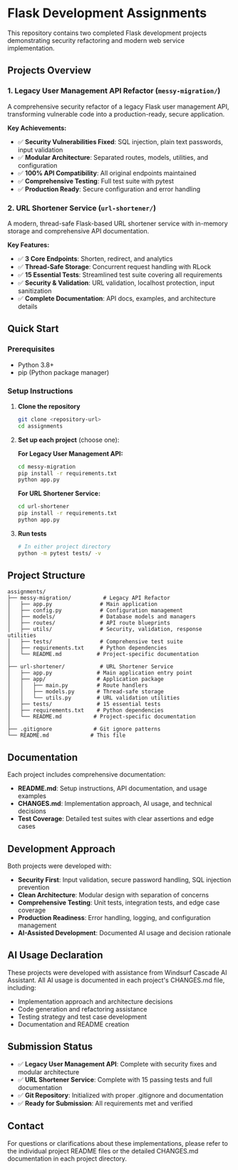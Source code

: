 # Flask Development Assignments

This repository contains two completed Flask development projects demonstrating security refactoring and modern web service implementation.

## Projects Overview

### 1. Legacy User Management API Refactor (`messy-migration/`)
A comprehensive security refactor of a legacy Flask user management API, transforming vulnerable code into a production-ready, secure application.

**Key Achievements:**
- ✅ **Security Vulnerabilities Fixed**: SQL injection, plain text passwords, input validation
- ✅ **Modular Architecture**: Separated routes, models, utilities, and configuration
- ✅ **100% API Compatibility**: All original endpoints maintained
- ✅ **Comprehensive Testing**: Full test suite with pytest
- ✅ **Production Ready**: Secure configuration and error handling

### 2. URL Shortener Service (`url-shortener/`)
A modern, thread-safe Flask-based URL shortener service with in-memory storage and comprehensive API documentation.

**Key Features:**
- ✅ **3 Core Endpoints**: Shorten, redirect, and analytics
- ✅ **Thread-Safe Storage**: Concurrent request handling with RLock
- ✅ **15 Essential Tests**: Streamlined test suite covering all requirements
- ✅ **Security & Validation**: URL validation, localhost protection, input sanitization
- ✅ **Complete Documentation**: API docs, examples, and architecture details

## Quick Start

### Prerequisites
- Python 3.8+
- pip (Python package manager)

### Setup Instructions

1. **Clone the repository**
   ```bash
   git clone <repository-url>
   cd assignments
   ```

2. **Set up each project** (choose one):

   **For Legacy User Management API:**
   ```bash
   cd messy-migration
   pip install -r requirements.txt
   python app.py
   ```

   **For URL Shortener Service:**
   ```bash
   cd url-shortener
   pip install -r requirements.txt
   python app.py
   ```

3. **Run tests**
   ```bash
   # In either project directory
   python -m pytest tests/ -v
   ```

## Project Structure

```
assignments/
├── messy-migration/          # Legacy API Refactor
│   ├── app.py               # Main application
│   ├── config.py            # Configuration management
│   ├── models/              # Database models and managers
│   ├── routes/              # API route blueprints
│   ├── utils/               # Security, validation, response utilities
│   ├── tests/               # Comprehensive test suite
│   ├── requirements.txt     # Python dependencies
│   └── README.md           # Project-specific documentation
│
├── url-shortener/           # URL Shortener Service
│   ├── app.py              # Main application entry point
│   ├── app/                # Application package
│   │   ├── main.py         # Route handlers
│   │   ├── models.py       # Thread-safe storage
│   │   └── utils.py        # URL validation utilities
│   ├── tests/              # 15 essential tests
│   ├── requirements.txt    # Python dependencies
│   └── README.md          # Project-specific documentation
│
├── .gitignore             # Git ignore patterns
└── README.md             # This file
```

## Documentation

Each project includes comprehensive documentation:

- **README.md**: Setup instructions, API documentation, and usage examples
- **CHANGES.md**: Implementation approach, AI usage, and technical decisions
- **Test Coverage**: Detailed test suites with clear assertions and edge cases

## Development Approach

Both projects were developed with:
- **Security First**: Input validation, secure password handling, SQL injection prevention
- **Clean Architecture**: Modular design with separation of concerns
- **Comprehensive Testing**: Unit tests, integration tests, and edge case coverage
- **Production Readiness**: Error handling, logging, and configuration management
- **AI-Assisted Development**: Documented AI usage and decision rationale

## AI Usage Declaration

These projects were developed with assistance from Windsurf Cascade AI Assistant. All AI usage is documented in each project's CHANGES.md file, including:
- Implementation approach and architecture decisions
- Code generation and refactoring assistance
- Testing strategy and test case development
- Documentation and README creation

## Submission Status

- ✅ **Legacy User Management API**: Complete with security fixes and modular architecture
- ✅ **URL Shortener Service**: Complete with 15 passing tests and full documentation
- ✅ **Git Repository**: Initialized with proper .gitignore and documentation
- ✅ **Ready for Submission**: All requirements met and verified

## Contact

For questions or clarifications about these implementations, please refer to the individual project README files or the detailed CHANGES.md documentation in each project directory.
